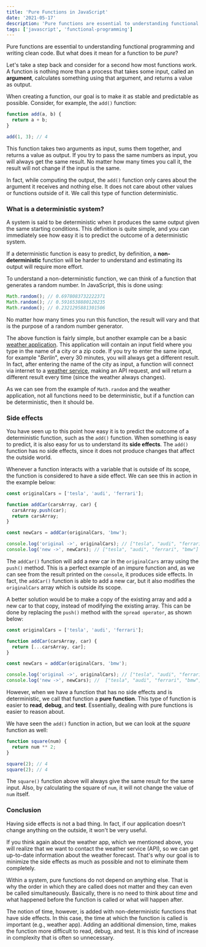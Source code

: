 ```yaml
---
title: 'Pure Functions in JavaScript'
date: '2021-05-17'
description: 'Pure functions are essential to understanding functional programming and writing clean code. But what does it mean for a function to be pure?'
tags: ['javascript', 'functional-programming']
---
```


Pure functions are essential to understanding functional programming and writing clean code.
But what does it mean for a function to be _pure_?

Let's take a step back and consider for a second how most functions work.
A function is nothing more than a process that takes some input, called an **argument**, calculates something using that argument, and returns a value as output.

When creating a function, our goal is to make it as stable and predictable as possible.
Consider, for example, the `add()` function:

```js
function add(a, b) {
  return a + b;
}

add(1, 3); // 4
```

This function takes two arguments as input, sums them together, and returns a value as output.
If you try to pass the same numbers as input, you will always get the same result. No matter how many times you call it, the result will not change if the input is the same.

In fact, while computing the output, the `add()` function only cares about the argument it receives and nothing else. It does not care about other values or functions outside of it. We call this type of function deterministic.

### What is a deterministic system?

A system is said to be deterministic when it produces the same output given the same starting conditions.
This definition is quite simple, and you can immediately see how easy it is to predict the outcome of a deterministic system.

If a deterministic function is easy to predict, by definition, a **non-deterministic** function will be harder to understand and estimating its output will require more effort.

To understand a non-deterministic function, we can think of a function that generates a random number.
In JavaScript, this is done using:

```js
Math.random(); // 0.6978083732222371
Math.random(); // 0.5916538880120235
Math.random(); // 0.2321295881301506
```

No matter how many times you run this function, the result will vary and that is the purpose of a random number generator.

The above function is fairly simple, but another example can be a basic [weather application](https://github.com/eneax/weather-app). This application will contain an input field where you type in the name of a city or a zip code.
If you try to enter the same input, for example "_Berlin_", every 30 minutes, you will always get a different result.
In fact, after entering the name of the city as input, a function will connect via internet to a [weather service](https://openweathermap.org/api), making an API request, and will return a different result every time (since the weather always changes).

As we can see from the example of `Math.random` and the weather application, not all functions need to be deterministic, but if a function can be deterministic, then it should be.

### Side effects

You have seen up to this point how easy it is to predict the outcome of a deterministic function, such as the `add()` function. When something is easy to predict, it is also easy for us to understand its **side effects**. The `add()` function has no side effects, since it does not produce changes that affect the outside world.

Whenever a function interacts with a variable that is outside of its scope, the function is considered to have a side effect. We can see this in action in the example below:

```js
const originalCars = ['tesla', 'audi', 'ferrari'];

function addCar(carsArray, car) {
  carsArray.push(car);
  return carsArray;
}

const newCars = addCar(originalCars, 'bmw');

console.log('original ->', originalCars); // ["tesla", "audi", "ferrari", "bmw"]
console.log('new ->', newCars); // ["tesla", "audi", "ferrari", "bmw"]
```

The `addCar()` function will add a new car in the `originalCars` array using the `push()` method.
This is a perfect example of an impure function and, as we can see from the result printed on the `console`, it produces side effects.
In fact, the `addCar()` function is able to add a new car, but it also modifies the `originalCars` array which is outside its scope.

A better solution would be to make a copy of the existing array and add a new car to that copy, instead of modifying the existing array.
This can be done by replacing the `push()` method with the `spread operator`, as shown below:

```js
const originalCars = ['tesla', 'audi', 'ferrari'];

function addCar(carsArray, car) {
  return [...carsArray, car];
}

const newCars = addCar(originalCars, 'bmw');

console.log('original ->', originalCars); // ["tesla", "audi", "ferrari"]
console.log('new ->', newCars); //  ["tesla", "audi", "ferrari", "bmw"]
```

However, when we have a function that has no side effects and is deterministic, we call that function a **pure function**. This type of function is easier to **read**, **debug**, and **test**. Essentially, dealing with pure functions is easier to reason about.

We have seen the `add()` function in action, but we can look at the _square_ function as well:

```js
function square(num) {
  return num ** 2;
}

square(2); // 4
square(2); // 4
```

The `square()` function above will always give the same result for the same input. Also, by calculating the square of `num`, it will not change the value of `num` itself.

### Conclusion

Having side effects is not a bad thing. In fact, if our application doesn't change anything on the outside, it won't be very useful.

If you think again about the weather app, which we mentioned above, you will realize that we want to contact the weather service (API), so we can get up-to-date information about the weather forecast. That's why our goal is to minimize the side effects as much as possible and not to eliminate them completely.

Within a system, pure functions do not depend on anything else. That is why the order in which they are called does not matter and they can even be called simultaneously. Basically, there is no need to think about _time_ and what happened before the function is called or what will happen after.

The notion of time, however, is added with non-deterministic functions that have side effects.
In this case, the time at which the function is called is important (e.g., weather app). Adding an additional dimension, time, makes the function more difficult to read, debug, and test. It is this kind of increase in complexity that is often so unnecessary.
